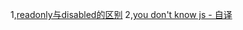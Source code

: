 1,[readonly与disabled的区别](./web/readonly-disabled.md)
2,[you don't know js - 自译](./u-dont-know-js-transform/README.md)
